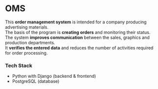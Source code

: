 # OMS

This **order management system** is intended for a company producing advertising materials.\
The basis of the program is **creating orders** and monitoring their status.\
The system **improves communication** between the sales, graphics and production departments.\
It **verifies the entered data** and reduces the number of activities required for order processing.

### Tech Stack

- Python with Django (backend & frontend)
- PostgreSQL (database)
